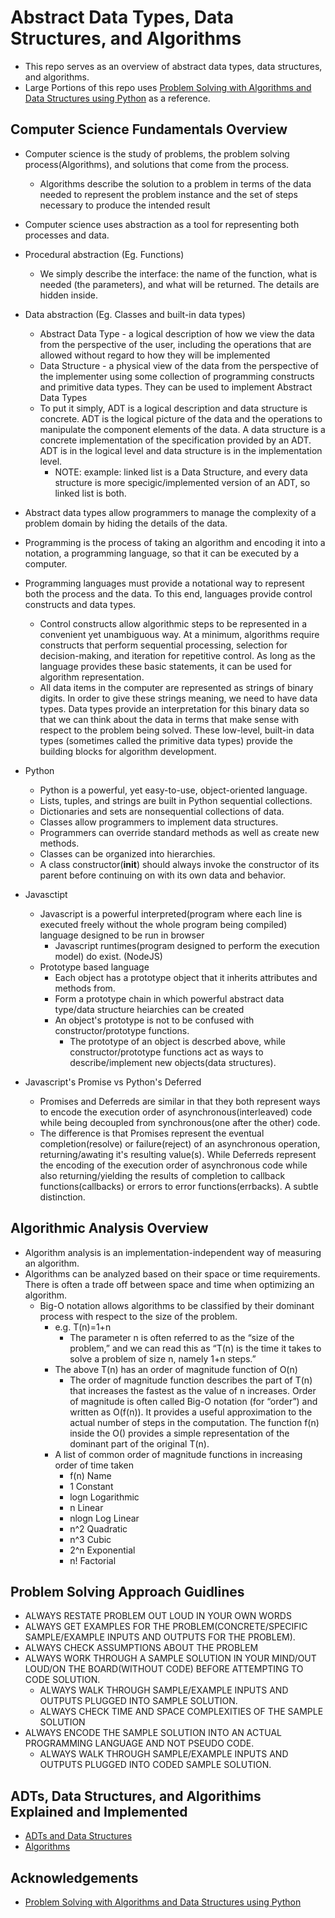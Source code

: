 # Abstract Data Types, Data Structures, and Algorithms
  * This repo serves as an overview of abstract data types, data structures, and algorithms.
  * Large Portions of this repo uses [Problem Solving with Algorithms and Data Structures using Python](https://interactivepython.org/runestone/static/pythonds/index.html) as a reference.

  
## Computer Science Fundamentals Overview
  * Computer science is the study of problems, the problem solving process(Algorithms), and solutions that come from the process.
    * Algorithms describe the solution to a problem in terms of the data needed to represent the problem instance and the set of
    steps necessary to produce the intended result

  * Computer science uses abstraction as a tool for representing both processes and data.
  * Procedural abstraction (Eg. Functions)
    * We simply describe the interface: the name of the function, what is needed (the parameters), and what will be returned. The details are hidden
    inside.
  * Data abstraction (Eg. Classes and built-in data types)
    * Abstract Data Type - a logical description of how we view the data from the perspective of the user, including the operations that are allowed 
    without regard to how they will be implemented
    * Data Structure - a physical view of the data from the perspective of the implementer using some collection of programming constructs and primitive data types.
    They can be used to implement Abstract Data Types
    * To put it simply, ADT is a logical description and data structure is concrete. ADT is the logical picture of the data and the operations
    to manipulate the component elements of the data. A data structure is a concrete implementation of the specification provided by an ADT. ADT
    is in the logical level and data structure is in the implementation level.
      * NOTE: example: linked list is a Data Structure, and every data structure is more specigic/implemented version of an ADT, so linked list is both.
  * Abstract data types allow programmers to manage the complexity of a problem domain by hiding the details of the data.

  * Programming is the process of taking an algorithm and encoding it into a notation, a programming language, so that it can be executed by a
  computer.
  * Programming languages must provide a notational way to represent both the process and the data. To this end, languages provide control
  constructs and data types.
    * Control constructs allow algorithmic steps to be represented in a convenient yet unambiguous way. At a minimum, algorithms require
    constructs that perform sequential processing, selection for decision-making, and iteration for repetitive control. As long as the language
    provides these basic statements, it can be used for algorithm representation.
    * All data items in the computer are represented as strings of binary digits. In order to give these strings meaning, we need to have data
    types. Data types provide an interpretation for this binary data so that we can think about the data in terms that make sense with respect
    to the problem being solved. These low-level, built-in data types (sometimes called the primitive data types) provide the building blocks
    for algorithm development.

  * Python
    * Python is a powerful, yet easy-to-use, object-oriented language.
    * Lists, tuples, and strings are built in Python sequential collections.
    * Dictionaries and sets are nonsequential collections of data.
    * Classes allow programmers to implement data structures.
    * Programmers can override standard methods as well as create new methods.
    * Classes can be organized into hierarchies.
    * A class constructor(__init__) should always invoke the constructor of its parent before continuing on with its own data and behavior.
  * Javasctipt
    * Javascript is a powerful interpreted(program where each line is executed freely without the whole program being compiled) language designed to be run in browser
      * Javascript runtimes(program designed to perform the execution model) do exist. (NodeJS)
    * Prototype based language
      * Each object has a prototype object that it inherits attributes and methods from.
      * Form a prototype chain in which powerful abstract data type/data structure heiarchies can be created
      * An object's prototype is not to be confused with constructor/prototype functions.
        * The prototype of an object is descrbed above, while constructor/prototype functions act as ways to describe/implement new objects(data structures).
  * Javascript's Promise vs Python's Deferred
    * Promises and Deferreds are similar in that they both represent ways to encode the execution order of asynchronous(interleaved) code while being decoupled from synchronous(one after the other) code.
    * The difference is that Promises represent the eventual completion(resolve) or failure(reject) of an asynchronous operation, returning/awating it's resulting value(s). While Deferreds represent the encoding of the execution order of asynchronous code while also returning/yielding the results of completion to callback functions(callbacks) or errors to error functions(errbacks). A subtle distinction.

## Algorithmic Analysis Overview
  * Algorithm analysis is an implementation-independent way of measuring an algorithm.
  * Algorithms can be analyzed based on their space or time requirements. There is often a trade off between space and time when
  optimizing an algorithm.
    * Big-O notation allows algorithms to be classified by their dominant process with respect to the size of the problem.
      * e.g. T(n)=1+n
        * The parameter n is often referred to as the “size of the problem,” and we can read this as “T(n) is the time it takes to solve a problem
        of size n, namely 1+n steps.”
      * The above T(n) has an order of magnitude function of O(n)
        * The order of magnitude function describes the part of T(n) that increases the fastest as the value of n increases. Order of magnitude is
        often called Big-O notation (for “order”) and written as O(f(n)). It provides a useful approximation to the actual number of steps in the
        computation. The function f(n) inside the O() provides a simple representation of the dominant part of the original T(n).
      * A list of common order of magnitude functions in increasing order of time taken
        * f(n)  Name
        * 1     Constant
        * logn  Logarithmic
        * n     Linear
        * nlogn Log Linear
        * n^2   Quadratic
        * n^3   Cubic
        * 2^n   Exponential
        * n!    Factorial

## Problem Solving Approach Guidlines
  * ALWAYS RESTATE PROBLEM OUT LOUD IN YOUR OWN WORDS
  * ALWAYS GET EXAMPLES FOR THE PROBLEM(CONCRETE/SPECIFIC SAMPLE/EXAMPLE INPUTS AND OUTPUTS FOR THE PROBLEM).
  * ALWAYS CHECK ASSUMPTIONS ABOUT THE PROBLEM
  * ALWAYS WORK THROUGH A SAMPLE SOLUTION IN YOUR MIND/OUT LOUD/ON THE BOARD(WITHOUT CODE) BEFORE ATTEMPTING TO CODE SOLUTION.
    - ALWAYS WALK THROUGH SAMPLE/EXAMPLE INPUTS AND OUTPUTS PLUGGED INTO SAMPLE SOLUTION.
    - ALWAYS CHECK TIME AND SPACE COMPLEXITIES OF THE SAMPLE SOLUTION
  * ALWAYS ENCODE THE SAMPLE SOLUTION INTO AN ACTUAL PROGRAMMING LANGUAGE AND NOT PSEUDO CODE.
    * ALWAYS WALK THROUGH SAMPLE/EXAMPLE INPUTS AND OUTPUTS PLUGGED INTO CODED SAMPLE SOLUTION.

## ADTs, Data Structures, and Algorithims Explained and Implemented
  * [ADTs and Data Structures](adts-dstructures/README.md)
  * [Algorithms](algos/README.md)

## Acknowledgements
  * [Problem Solving with Algorithms and Data Structures using Python](https://interactivepython.org/runestone/static/pythonds/index.html)
